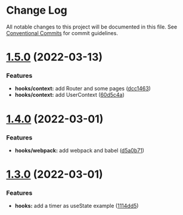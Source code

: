 # Change Log

All notable changes to this project will be documented in this file.
See [Conventional Commits](https://conventionalcommits.org) for commit guidelines.

# [1.5.0](https://github.com/diogogomes77/react_snipets/compare/v1.4.0...v1.5.0) (2022-03-13)


### Features

* **hooks/context:** add Router and some pages ([dcc1463](https://github.com/diogogomes77/react_snipets/commit/dcc14638a20bed12922c18f1ced6d1967c8d7474))
* **hooks/context:** add UserContext ([60d5c4a](https://github.com/diogogomes77/react_snipets/commit/60d5c4a7b7a74efa5b0e4636111368565c7b6f6e))





# [1.4.0](https://github.com/diogogomes77/react_snipets/compare/v1.3.0...v1.4.0) (2022-03-01)


### Features

* **hooks/webpack:** add webpack and babel ([d5a0b71](https://github.com/diogogomes77/react_snipets/commit/d5a0b71958532a76661ed8114ea87bae11161df5))





# [1.3.0](https://github.com/diogogomes77/react_snipets/compare/v1.2.0...v1.3.0) (2022-03-01)


### Features

* **hooks:** add a timer as useState example ([1114dd5](https://github.com/diogogomes77/react_snipets/commit/1114dd5521cdc19c39b27b1b01244946751dffb9))
